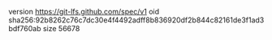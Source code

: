 version https://git-lfs.github.com/spec/v1
oid sha256:92b8262c76c7dc30e4f4492adff8b836920df2b844c82161de3f1ad3bdf760ab
size 56678
